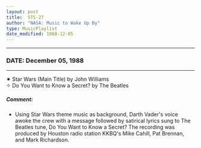 ```yaml
---
layout: post
title:  STS-27
author: "NASA: Music to Wake Up By"
type: MusicPlaylist
date_modified: 1988-12-05
---
```


----
### DATE: December 05, 1988
----
✷ Star Wars (Main Title) by John Williams  &nbsp;<br />✧ Do You Want to Know a Secret? by The Beatles

##### Comment:
* Using Star Wars theme music as background, Darth Vader's voice awoke the crew with a message followed by satirical lyrics sung to The Beatles tune, Do You Want to Know a Secret? The recording was produced by Houston radio station KKBQ's Mike Cahill, Pat Brennan, and Mark Richardson.

